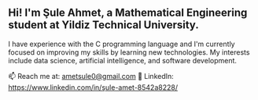 ## Hi! I'm Şule Ahmet, a Mathematical Engineering student at Yildiz Technical University.
I have experience with the C programming language and I'm currently focused on improving my skills by learning new technologies.
My interests include data science, artificial intelligence, and software development.

📫 Reach me at: ametsule0@gmail.com
💼 LinkedIn: https://www.linkedin.com/in/şule-amet-8542a8228/

<!--
**suleahmet/suleahmet** is a ✨ _special_ ✨ repository because its `README.md` (this file) appears on your GitHub profile.

Here are some ideas to get you started:

- 🔭 I’m currently working on ...
- 🌱 I’m currently learning ...
- 👯 I’m looking to collaborate on ...
- 🤔 I’m looking for help with ...
- 💬 Ask me about ...
- 📫 How to reach me: ...
- 😄 Pronouns: ...
- ⚡ Fun fact: ...
-->
